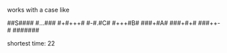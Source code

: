 works with a case like

##S####
#...###
#+#+++#
#-#.#C#
#+++#B#
###+#A#
###+#+#
###++-#
#######

shortest time: 22